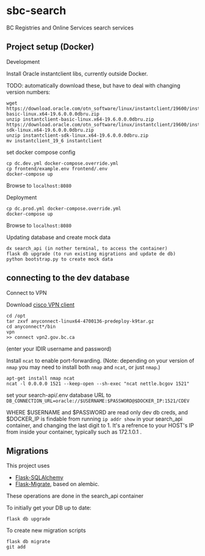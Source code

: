 # sbc-search
BC Registries and Online Services search services

## Project setup (Docker)

Development

Install Oracle instantclient libs, currently outside Docker.

TODO: automatically download these, but have to deal with changing version numbers:
```
wget https://download.oracle.com/otn_software/linux/instantclient/19600/instantclient-basic-linux.x64-19.6.0.0.0dbru.zip
unzip instantclient-basic-linux.x64-19.6.0.0.0dbru.zip
https://download.oracle.com/otn_software/linux/instantclient/19600/instantclient-sdk-linux.x64-19.6.0.0.0dbru.zip
unzip instantclient-sdk-linux.x64-19.6.0.0.0dbru.zip
mv instantclient_19_6 instantclient
```

set docker compose config
```
cp dc.dev.yml docker-compose.override.yml
cp frontend/example.env frontend/.env
docker-compose up
```
Browse to `localhost:8080`

Deployment
```
cp dc.prod.yml docker-compose.override.yml
docker-compose up
```
Browse to `localhost:8080`

Updating database and create mock data
```
dx search_api (in nother terminal, to access the container)
flask db upgrade (to run existing migrations and update de db)
python bootstrap.py to create mock data
```

## connecting to the dev database

Connect to VPN

Download [cisco VPN client](https://software.cisco.com/download/home/286281283/type/282364313/release/4.7.04056?i=!pp)

```
cd /opt
tar zxvf anyconnect-linux64-4700136-predeploy-k9tar.gz
cd anyconnect*/bin
vpn
>> connect vpn2.gov.bc.ca
```
(enter your IDIR username and password)

Install `ncat` to enable port-forwarding. (Note: depending on your version of `nmap` you may need to install both `nmap` and `ncat`, or just `nmap`.)

```
apt-get install nmap ncat
ncat -l 0.0.0.0 1521 --keep-open --sh-exec "ncat nettle.bcgov 1521"
```

set your search-api/.env database URL to `DB_CONNECTION_URL=oracle://$USERNAME:$PASSWORD@$DOCKER_IP:1521/CDEV`

WHERE $USERNAME and $PASSWORD are read only dev db creds, and $DOCKER_IP is findable from running `ip addr show` in your search_api container, and changing the last digit to 1. It's a refrence to your HOST's IP from inside your container, typically such as 172.1.0.1 .

## Migrations

This project uses
  * [Flask-SQLAlchemy](https://flask-sqlalchemy.palletsprojects.com/en/2.x/quickstart/)
  * [Flask-Migrate](https://flask-migrate.readthedocs.io/en/latest/), based on alembic.

These operations are done in the search_api container

To initially get your DB up to date:
```
flask db upgrade
```

To create new migration scripts
```
flask db migrate
git add
```


